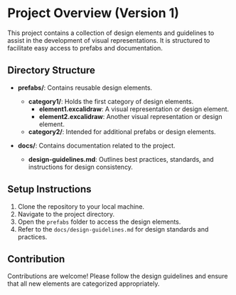 # Project Overview (Version 1)

This project contains a collection of design elements and guidelines to assist in the development of visual representations. It is structured to facilitate easy access to prefabs and documentation.

## Directory Structure

- **prefabs/**: Contains reusable design elements.
  - **category1/**: Holds the first category of design elements.
    - **element1.excalidraw**: A visual representation or design element.
    - **element2.excalidraw**: Another visual representation or design element.
  - **category2/**: Intended for additional prefabs or design elements.

- **docs/**: Contains documentation related to the project.
  - **design-guidelines.md**: Outlines best practices, standards, and instructions for design consistency.

## Setup Instructions

1. Clone the repository to your local machine.
2. Navigate to the project directory.
3. Open the `prefabs` folder to access the design elements.
4. Refer to the `docs/design-guidelines.md` for design standards and practices.

## Contribution

Contributions are welcome! Please follow the design guidelines and ensure that all new elements are categorized appropriately.